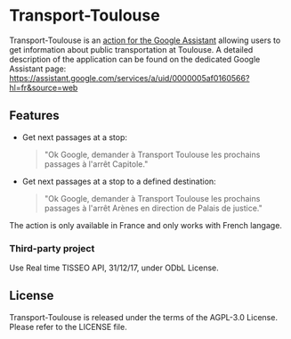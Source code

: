 # Transport-Toulouse
Transport-Toulouse is an [action for the Google Assistant](https://developers.google.com/actions) allowing users to get information about public transportation at Toulouse.
A detailed description of the application can be found on the dedicated Google Assistant page:
https://assistant.google.com/services/a/uid/0000005af0160566?hl=fr&source=web

## Features
* Get next passages at a stop:
  > "Ok Google, demander à Transport Toulouse les prochains passages à l'arrêt Capitole."
* Get next passages at a stop to a defined destination:
  > "Ok Google, demander à Transport Toulouse les prochains passages à l'arrêt Arènes en direction de Palais de justice."

The action is only available in France and only works with French langage.

### Third-party project
Use Real time TISSEO API, 31/12/17, under ODbL License.

## License
Transport-Toulouse is released under the terms of the AGPL-3.0 License. Please refer to the LICENSE file.


